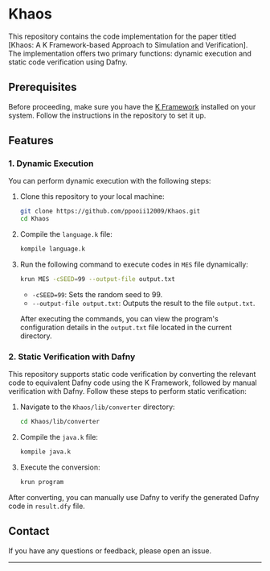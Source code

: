 # Khaos
This repository contains the code implementation for the paper titled [Khaos: A K Framework-based Approach to Simulation and Verification]. 
The implementation offers two primary functions: dynamic execution and static code verification using Dafny.

## Prerequisites

Before proceeding, make sure you have the [K Framework](https://github.com/runtimeverification/k) installed on your system. Follow the instructions in the repository to set it up.

## Features

### 1. Dynamic Execution

You can perform dynamic execution with the following steps:

1. Clone this repository to your local machine:
   ```bash
   git clone https://github.com/ppooii12009/Khaos.git
   cd Khaos
   ```

2. Compile the `language.k` file:
   ```bash
   kompile language.k
   ```

3. Run the following command to execute codes in `MES` file dynamically:
   ```bash
   krun MES -cSEED=99 --output-file output.txt
   ```

   - `-cSEED=99`: Sets the random seed to 99.
   - `--output-file output.txt`: Outputs the result to the file `output.txt`.
  
   After executing the commands, you can view the program's configuration details in the `output.txt` file located in the current directory.

### 2. Static Verification with Dafny

This repository supports static code verification by converting the relevant code to equivalent Dafny code using the K Framework, followed by manual verification with Dafny. Follow these steps to perform static verification:

1. Navigate to the `Khaos/lib/converter` directory:
   ```bash
   cd Khaos/lib/converter
   ```

2. Compile the `java.k` file:
   ```bash
   kompile java.k
   ```

3. Execute the conversion:
   ```bash
   krun program
   ```

After converting, you can manually use Dafny to verify the generated Dafny code in `result.dfy` file.

## Contact

If you have any questions or feedback, please open an issue.

---
